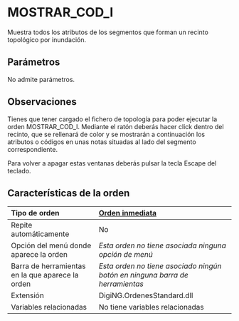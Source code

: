 # MOSTRAR\_COD\_I

Muestra todos los atributos de los segmentos que forman un recinto topológico por inundación.

## Parámetros

No admite parámetros.

## Observaciones

Tienes que tener cargado el fichero de topología para poder ejecutar la orden MOSTRAR\_COD\_I. Mediante el ratón deberás hacer click dentro del recinto, que se rellenará de color y se mostrarán a continuación los atributos o códigos en unas notas situadas al lado del segmento correspondiente.

Para volver a apagar estas ventanas deberás pulsar la tecla Escape del teclado.

## Características de la orden

| Tipo de orden | [Orden inmediata]() |
| :--- | :--- |
| Repite automáticamente | No |
| Opción del menú donde aparece la orden | _Esta orden no tiene asociada ninguna opción de menú_ |
| Barra de herramientas en la que aparece la orden | _Esta orden no tiene asociado ningún botón en ninguna barra de herramientas_ |
| Extensión | DigiNG.OrdenesStandard.dll |
| Variables relacionadas | No tiene variables relacionadas |

